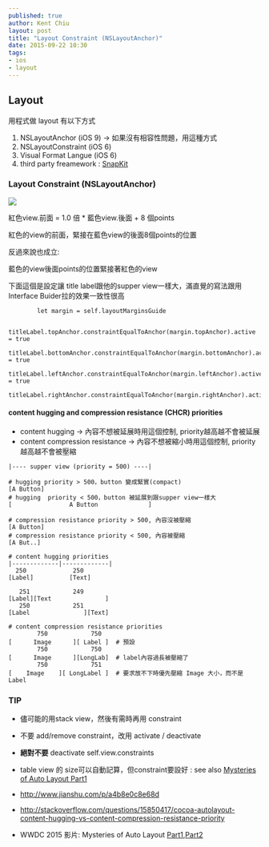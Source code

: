 ```yaml
---
published: true
author: Kent Chiu
layout: post
title: "Layout Constraint (NSLayoutAnchor)"
date: 2015-09-22 10:30
tags: 
- ios
- layout
---
```


## Layout

用程式做 layout 有以下方式
1. NSLayoutAnchor (iOS 9) -> 如果沒有相容性問題，用這種方式
2. NSLayoutConstraint (iOS 6)
3. Visual Format Langue  (iOS 6)
4. third party freamework : [SnapKit](https://github.com/SnapKit/SnapKit)


### Layout Constraint (NSLayoutAnchor)

![](https://developer.apple.com/library/prerelease/ios/documentation/UserExperience/Conceptual/AutolayoutPG/Art/view_formula_2x.png)

紅色view.前面 = 1.0 倍 * 藍色view.後面 + 8 個points

紅色的view的前面，緊接在藍色view的後面8個points的位置

反過來說也成立: 

藍色的view後面points的位置緊接著紅色的view

下面這個是設定讓 title label跟他的supper view一樣大，滿直覺的寫法跟用Interface Buider拉的效果一致性很高

```swfit
        let margin = self.layoutMarginsGuide
        
        titleLabel.topAnchor.constraintEqualToAnchor(margin.topAnchor).active = true
        titleLabel.bottomAnchor.constraintEqualToAnchor(margin.bottomAnchor).active = true
        titleLabel.leftAnchor.constraintEqualToAnchor(margin.leftAnchor).active = true
        titleLabel.rightAnchor.constraintEqualToAnchor(margin.rightAnchor).active=true
```


#### content hugging and compression resistance (CHCR) priorities

- content hugging -> 內容不想被延展時用這個控制, priority越高越不會被延展
- content compression resistance -> 內容不想被縮小時用這個控制, priority越高越不會被壓縮

```
|---- supper view (priority = 500) ----|

# hugging priority > 500，button 變成緊實(compact)
[A Button]
# hugging  priority < 500，button 被延展到跟supper view一樣大
[                A Button              ]

# compression resistance priority > 500, 內容沒被壓縮
[A Button]
# compression resistance priority < 500, 內容被壓縮
[A But..]
```


```
# content hugging priorities
|-------------|-------------|
  250             250       
[Label]          [Text]     

   251            249       
[Label][Text               ]
   250            251       
[Label               ][Text]

# content compression resistance priorities
        750            750
[      Image      ][ Label ]  # 預設
        750            750
[      Image      ][LongLab]  # label內容過長被壓縮了
        750            751
[    Image    ][ LongLabel ]  # 要求放不下時優先壓縮 Image 大小，而不是Label

```

### TIP

- 儘可能的用stack view，然後有需時再用 constraint
- 不要 add/remove constraint，改用 activate / deactivate
- **絕對不要** deactivate self.view.constraints
- table view 的 size可以自動記算，但constraint要設好 : see also [Mysteries of Auto Layout Part1](https://developer.apple.com/videos/wwdc/2015/?id=218) 

- <http://www.jianshu.com/p/a4b8e0c8e68d>
- <http://stackoverflow.com/questions/15850417/cocoa-autolayout-content-hugging-vs-content-compression-resistance-priority>
- WWDC 2015 影片: Mysteries of Auto Layout [Part1](https://developer.apple.com/videos/wwdc/2015/?id=218),[Part2](https://developer.apple.com/videos/wwdc/2015/?id=219)



